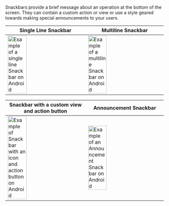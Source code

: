 Snackbars provide a brief message about an operation at the bottom of the screen. They can contain a custom action or view or use a style geared towards making special announcements to your users.

| Single Line Snackbar                                                                                                                                                                                            | Multiline Snackbar                                                                                                                                                                                          |
| --------------------------------------------------------------------------------------------------------------------------------------------------------------------------------------------------------------- | ----------------------------------------------------------------------------------------------------------------------------------------------------------------------------------------------------------- |
| <img src="https://static2.sharepointonline.com/files/fabric/fabric-website/images/controls/android/snackbar/snackbar-single-line.png" alt="Example of a single line Snackbar on Android" style="width: 50%;" /> | <img src="https://static2.sharepointonline.com/files/fabric/fabric-website/images/controls/android/snackbar/snackbar-multiline.png" alt="Example of a multiline Snackbar on Android" style="width: 50%;" /> |

| Snackbar with a custom view and action button                                                                                                                                                                                    | Announcement Snackbar                                                                                                                                                                                              |
| -------------------------------------------------------------------------------------------------------------------------------------------------------------------------------------------------------------------------------- | ------------------------------------------------------------------------------------------------------------------------------------------------------------------------------------------------------------------ |
| <img src="https://static2.sharepointonline.com/files/fabric/fabric-website/images/controls/android/snackbar/snackbar-icon-action.png" alt="Example of Snackbar with an icon and action button on Android" style="width: 50%;" /> | <img src="https://static2.sharepointonline.com/files/fabric/fabric-website/images/controls/android/snackbar/snackbar-announcement.png" alt="Example of an Announcement Snackbar on Android" style="width: 50%;" /> |
